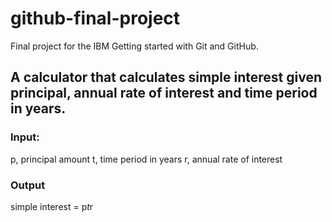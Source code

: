 # github-final-project
Final project for the IBM Getting started with Git and GitHub.


## A calculator that calculates simple interest given principal, annual rate of interest and time period in years.
### Input:
   p, principal amount
   t, time period in years
   r, annual rate of interest
### Output
   simple interest = p*t*r
